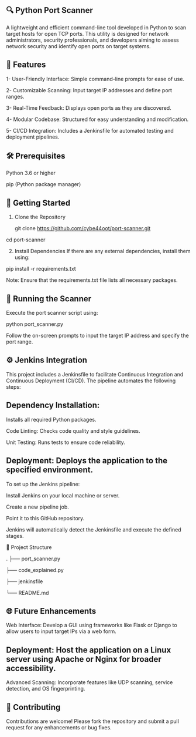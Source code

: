 ## 🔍 Python Port Scanner

A lightweight and efficient command-line tool developed in Python to scan target hosts for open TCP ports. This utility is designed for network administrators, security professionals, and developers aiming to assess network security and identify open ports on target systems.

## 📌 Features
1- User-Friendly Interface: Simple command-line prompts for ease of use.

2- Customizable Scanning: Input target IP addresses and define port ranges.

3- Real-Time Feedback: Displays open ports as they are discovered.

4- Modular Codebase: Structured for easy understanding and modification.

5- CI/CD Integration: Includes a Jenkinsfile for automated testing and deployment pipelines.

## 🛠️ Prerequisites
Python 3.6 or higher

pip (Python package manager)

## 🚀 Getting Started
1. Clone the Repository

   git clone https://github.com/cybe44oot/port-scanner.git
   
cd port-scanner

2. Install Dependencies
If there are any external dependencies, install them using:


pip install -r requirements.txt

Note: Ensure that the requirements.txt file lists all necessary packages.

## 🧪 Running the Scanner
Execute the port scanner script using:

python port_scanner.py

Follow the on-screen prompts to input the target IP address and specify the port range.

## ⚙️ Jenkins Integration
This project includes a Jenkinsfile to facilitate Continuous Integration and Continuous Deployment (CI/CD). The pipeline automates the following steps:

## Dependency Installation: 

Installs all required Python packages.

Code Linting: Checks code quality and style guidelines.

Unit Testing: Runs tests to ensure code reliability.

## Deployment: Deploys the application to the specified environment.

To set up the Jenkins pipeline:

Install Jenkins on your local machine or server.

Create a new pipeline job.

Point it to this GitHub repository.

Jenkins will automatically detect the Jenkinsfile and execute the defined stages.

📁 Project Structure

.
├── port_scanner.py 


├── code_explained.py      


├── jenkinsfile            


└── README.md              


## 🌐 Future Enhancements
Web Interface: Develop a GUI using frameworks like Flask or Django to allow users to input target IPs via a web form.

## Deployment: Host the application on a Linux server using Apache or Nginx for broader accessibility.

Advanced Scanning: Incorporate features like UDP scanning, service detection, and OS fingerprinting.

## 🤝 Contributing
Contributions are welcome! Please fork the repository and submit a pull request for any enhancements or bug fixes.

